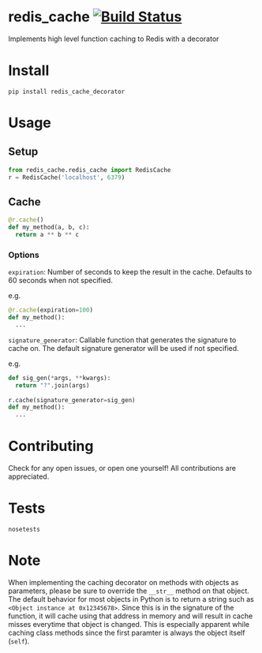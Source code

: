 # redis_cache [![Build Status](https://travis-ci.org/alexk307/redis_cache.svg?branch=master)](https://travis-ci.org/alexk307/redis_cache)
Implements high level function caching to Redis with a decorator

# Install
`pip install redis_cache_decorator`

# Usage

## Setup
```python
from redis_cache.redis_cache import RedisCache
r = RedisCache('localhost', 6379)
```

## Cache

```python
@r.cache()
def my_method(a, b, c):
  return a ** b ** c
```

### Options
`expiration`: Number of seconds to keep the result in the cache. Defaults to 60 seconds when not specified.

e.g.
```python
@r.cache(expiration=100)
def my_method():
  ...
```

`signature_generator`: Callable function that generates the signature to cache on. The default signature generator will be used if not specified.

e.g.

```python
def sig_gen(*args, **kwargs):
  return "?".join(args)
  
r.cache(signature_generator=sig_gen)
def my_method():
  ...
```

# Contributing
Check for any open issues, or open one yourself! All contributions are appreciated.

# Tests
`nosetests`

# Note
When implementing the caching decorator on methods with objects as parameters, please be sure to override the `__str__` method on that object. The default behavior for most objects in Python is to return a string such as `<Object instance at 0x12345678>`. Since this is in the signature of the function, it will cache using that address in memory and will result in cache misses everytime that object is changed. This is especially apparent while caching class methods since the first paramter is always the object itself (`self`).
